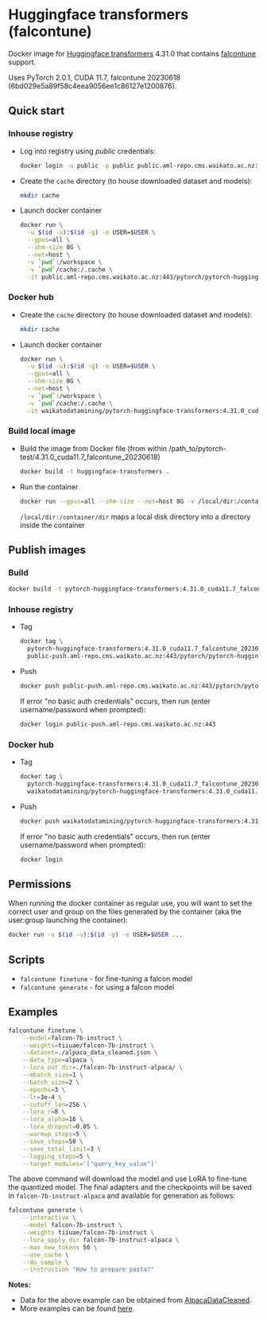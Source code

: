 # Huggingface transformers (falcontune)

Docker image for [Huggingface transformers](https://github.com/huggingface/transformers) 4.31.0
that contains [falcontune](https://github.com/rmihaylov/falcontune) support.

Uses PyTorch 2.0.1, CUDA 11.7, falcontune 20230618 (6bd029e5a89f58c4eea9056ee1c86127e1200876).

## Quick start

### Inhouse registry

* Log into registry using *public* credentials:

  ```bash
  docker login -u public -p public public.aml-repo.cms.waikato.ac.nz:443 
  ```

* Create the `cache` directory (to house downloaded dataset and models):

  ```bash
  mkdir cache
  ```

* Launch docker container

  ```bash
  docker run \
    -u $(id -u):$(id -g) -e USER=$USER \
    --gpus=all \
    --shm-size 8G \
    --net=host \
    -v `pwd`:/workspace \
    -v `pwd`/cache:/.cache \
    -it public.aml-repo.cms.waikato.ac.nz:443/pytorch/pytorch-huggingface-transformers:4.31.0_cuda11.7_falcontune_20230618
  ```

### Docker hub
  
* Create the `cache` directory (to house downloaded dataset and models):

  ```bash
  mkdir cache
  ```

* Launch docker container

  ```bash
  docker run \
    -u $(id -u):$(id -g) -e USER=$USER \
    --gpus=all \
    --shm-size 8G \
    --net=host \
    -v `pwd`:/workspace \
    -v `pwd`/cache:/.cache \
    -it waikatodatamining/pytorch-huggingface-transformers:4.31.0_cuda11.7_falcontune_20230618
  ```

### Build local image

* Build the image from Docker file (from within /path_to/pytorch-test/4.31.0_cuda11.7_falcontune_20230618)

  ```bash
  docker build -t huggingface-transformers .
  ```
  
* Run the container

  ```bash
  docker run --gpus=all --shm-size --net=host 8G -v /local/dir:/container/dir -it huggingface-transformers
  ```
  `/local/dir:/container/dir` maps a local disk directory into a directory inside the container


## Publish images

### Build

```bash
docker build -t pytorch-huggingface-transformers:4.31.0_cuda11.7_falcontune_20230618 .
```

### Inhouse registry  
  
* Tag

  ```bash
  docker tag \
    pytorch-huggingface-transformers:4.31.0_cuda11.7_falcontune_20230618 \
    public-push.aml-repo.cms.waikato.ac.nz:443/pytorch/pytorch-huggingface-transformers:4.31.0_cuda11.7_falcontune_20230618
  ```
  
* Push

  ```bash
  docker push public-push.aml-repo.cms.waikato.ac.nz:443/pytorch/pytorch-huggingface-transformers:4.31.0_cuda11.7_falcontune_20230618
  ```
  If error "no basic auth credentials" occurs, then run (enter username/password when prompted):
  
  ```bash
  docker login public-push.aml-repo.cms.waikato.ac.nz:443
  ```

### Docker hub  
  
* Tag

  ```bash
  docker tag \
    pytorch-huggingface-transformers:4.31.0_cuda11.7_falcontune_20230618 \
    waikatodatamining/pytorch-huggingface-transformers:4.31.0_cuda11.7_falcontune_20230618
  ```
  
* Push

  ```bash
  docker push waikatodatamining/pytorch-huggingface-transformers:4.31.0_cuda11.7_falcontune_20230618
  ```
  If error "no basic auth credentials" occurs, then run (enter username/password when prompted):
  
  ```bash
  docker login
  ```


## Permissions

When running the docker container as regular use, you will want to set the correct
user and group on the files generated by the container (aka the user:group launching
the container):

```bash
docker run -u $(id -u):$(id -g) -e USER=$USER ...
```

## Scripts

* `falcontune finetune` - for fine-tuning a falcon model
* `falcontune generate` - for using a falcon model


## Examples

```bash
falcontune finetune \
    --model=falcon-7b-instruct \
    --weights=tiiuae/falcon-7b-instruct \
    --dataset=./alpaca_data_cleaned.json \
    --data_type=alpaca \
    --lora_out_dir=./falcon-7b-instruct-alpaca/ \
    --mbatch_size=1 \
    --batch_size=2 \
    --epochs=3 \
    --lr=3e-4 \
    --cutoff_len=256 \
    --lora_r=8 \
    --lora_alpha=16 \
    --lora_dropout=0.05 \
    --warmup_steps=5 \
    --save_steps=50 \
    --save_total_limit=3 \
    --logging_steps=5 \
    --target_modules='["query_key_value"]'
```

The above command will download the model and use LoRA to fine-tune 
the quantized model. The final adapters and the checkpoints will be 
saved in `falcon-7b-instruct-alpaca` and available for generation as 
follows:

```bash
falcontune generate \
    --interactive \
    --model falcon-7b-instruct \
    --weights tiiuae/falcon-7b-instruct \
    --lora_apply_dir falcon-7b-instruct-alpaca \
    --max_new_tokens 50 \
    --use_cache \
    --do_sample \
    --instruction "How to prepare pasta?"
```

**Notes:** 

* Data for the above example can be obtained from [AlpacaDataCleaned](https://github.com/gururise/AlpacaDataCleaned).
* More examples can be found [here](https://github.com/rmihaylov/falcontune#finetune-a-base-model).
